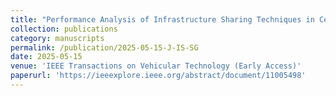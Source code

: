 ```yaml
---
title: "Performance Analysis of Infrastructure Sharing Techniques in Cellular Networks: A Percolation Theory Approach"
collection: publications
category: manuscripts
permalink: /publication/2025-05-15-J-IS-SG
date: 2025-05-15
venue: 'IEEE Transactions on Vehicular Technology (Early Access)'
paperurl: 'https://ieeexplore.ieee.org/abstract/document/11005498'
---
```

